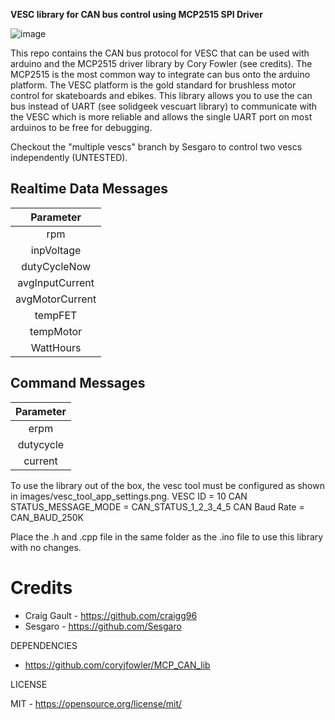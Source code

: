 **VESC library for CAN bus control using MCP2515 SPI Driver**

![image](https://github.com/craigg96/vesc_can_bus_arduino/blob/main/images/header.png?raw=true "Header")

This repo contains the CAN bus protocol for VESC that can be used with arduino and the MCP2515 driver library by Cory Fowler (see credits).
The MCP2515 is the most common way to integrate can bus onto the arduino platform. The VESC platform is the gold standard for brushless motor control for skateboards and ebikes. This library allows you to use the can bus instead of UART (see solidgeek vescuart library) to communicate with the VESC which is more reliable and allows the single UART port on most arduinos to be free for debugging.  

Checkout the "multiple vescs" branch by Sesgaro to control two vescs independently (UNTESTED).

## Realtime Data Messages
|     Parameter     |
|:-----------------:|
|        rpm        |
|     inpVoltage    |
|    dutyCycleNow   |
|  avgInputCurrent  |
|  avgMotorCurrent  |
|      tempFET      |
|     tempMotor     |
|     WattHours     |

## Command Messages
|     Parameter     |
|:-----------------:|
|        erpm       |
|      dutycycle    |
|       current     |

To use the library out of the box, the vesc tool must be configured as shown in images/vesc_tool_app_settings.png.
VESC ID = 10
CAN STATUS_MESSAGE_MODE = CAN_STATUS_1_2_3_4_5
CAN Baud Rate = CAN_BAUD_250K

Place the .h and .cpp file in the same folder as the .ino file to use this library with no changes.

# Credits

* Craig Gault - https://github.com/craigg96
* Sesgaro - https://github.com/Sesgaro

DEPENDENCIES

* https://github.com/coryjfowler/MCP_CAN_lib

LICENSE

MIT - https://opensource.org/license/mit/
